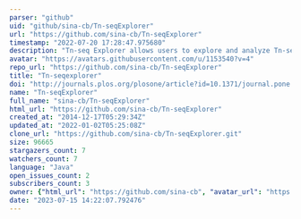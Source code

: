 ```yaml
---
parser: "github"
uid: "github/sina-cb/Tn-seqExplorer"
url: "https://github.com/sina-cb/Tn-seqExplorer"
timestamp: "2022-07-20 17:28:47.975680"
description: "Tn-seq Explorer allows users to explore and analyze Tn-seq data for prokaryotic (bacterial or archaeal) genomes. It implements two alternative methods for identification of essential genes and provides additional tools to investigate the Tn-seq data. The primary goal of the data analysis is to study fitness by identifying genes that are essential or beneficial under specific growth conditions."
avatar: "https://avatars.githubusercontent.com/u/1153540?v=4"
repo_url: "https://github.com/sina-cb/Tn-seqExplorer"
title: "Tn-seqexplorer"
doi: "http://journals.plos.org/plosone/article?id=10.1371/journal.pone.0126070"
name: "Tn-seqExplorer"
full_name: "sina-cb/Tn-seqExplorer"
html_url: "https://github.com/sina-cb/Tn-seqExplorer"
created_at: "2014-12-17T05:29:34Z"
updated_at: "2022-01-02T05:25:08Z"
clone_url: "https://github.com/sina-cb/Tn-seqExplorer.git"
size: 96665
stargazers_count: 7
watchers_count: 7
language: "Java"
open_issues_count: 2
subscribers_count: 3
owner: {"html_url": "https://github.com/sina-cb", "avatar_url": "https://avatars.githubusercontent.com/u/1153540?v=4", "login": "sina-cb", "type": "User"}
date: "2023-07-15 14:22:07.792476"
---
```

